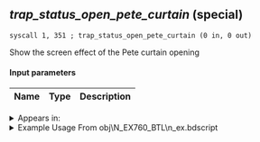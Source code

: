 ## *trap_status_open_pete_curtain* (special)

`syscall 1, 351 ; trap_status_open_pete_curtain (0 in, 0 out)`

Show the screen effect of the Pete curtain opening

#### Input parameters
| Name | Type | Description
|------|------|------------




<details>
	<summary>Appears in:</summary>
| filename | Entity (obj)
|----------|-------------
| obj\N_EX760_BTL\n_ex.bdscript       | ((B) Pete (BTL))          

</details>

<details>
	<summary>Example Usage From obj\N_EX760_BTL\n_ex.bdscript</summary>
```plaintext
L6577:
 pushFromFSp 0
 gosub 4, L7439
 gosub 4, L2351
 memcpyToSp 16, 16
 pushFromPSp 16
 pushFromFSp 0
 syscall 1, 147 ; trap_obj_pos (1 in, 1 out)
 memcpyToSp 16, 32
 pushFromPSp 32
 gosub 16, L2351
 memcpyToSp 16, 48
 pushFromPSp 48
 syscall 1, 147 ; trap_obj_pos (1 in, 1 out)
 memcpyToSp 16, 64
 pushFromPSp 64
 syscall 0, 5 ; trap_vector_sub (2 in, 1 out)
 memcpyToSp 16, 80
 pushFromPSp 80
 syscall 1, 79 ; trap_obj_set_dir (2 in, 0 out)
 pushFromFSp 0
 fetchValue 4
 pushImmf 0
 syscall 1, 20 ; trap_sysobj_fadein (2 in, 0 out)
 pushFromFSp 0
 pushImm 2
 syscall 1, 71 ; trap_obj_reset_flag (2 in, 0 out)
 pushFromFSp 0
 fetchValue 4
 pushImm 0
 pushImmf 0
 syscall 1, 11 ; trap_sysobj_motion_start (3 in, 0 out)
 pushImm 0
 popToWp W288
 syscall 1, 295 ; trap_camera_reset (0 in, 0 out)
 gosub 4, L2351
 memcpyToSp 16, 16
 pushFromPSp 16
 pushImm 8
 syscall 1, 71 ; trap_obj_reset_flag (2 in, 0 out)
 syscall 1, 351 ; trap_status_open_pete_curtain (0 in, 0 out)
 pushFromFWp W4396
 pushImm 2
 sub 
 eqz 
 jz L6690
 pushFromFSp 0
 pushImm 16
 add 
 pushImm 2
 memcpy 0
 jmp L6700
```
</details>

